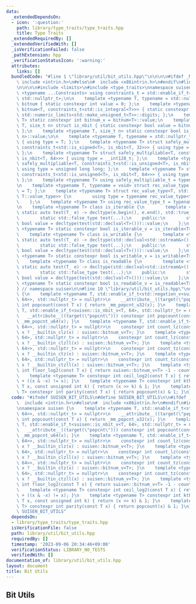 ```yaml
---
data:
  _extendedDependsOn:
  - icon: ':question:'
    path: library/type_traits/type_traits.hpp
    title: Type Traits
  _extendedRequiredBy: []
  _extendedVerifiedWith: []
  _isVerificationFailed: false
  _pathExtension: hpp
  _verificationStatusIcon: ':warning:'
  attributes:
    links: []
  bundledCode: "#line 1 \"library/util/bit_utils.hpp\"\n\n\n\n#ifdef _MSC_VER\n# \
    \ include <intrin.h>\n#else\n#  include <x86intrin.h>\n#endif\n#line 1 \"library/type_traits/type_traits.hpp\"\
    \n\n\n\n#include <limits>\n#include <type_traits>\nnamespace suisen {\n    template\
    \ <typename ...Constraints> using constraints_t = std::enable_if_t<std::conjunction_v<Constraints...>,\
    \ std::nullptr_t>;\n\n    template <typename T, typename = std::nullptr_t> struct\
    \ bitnum { static constexpr int value = 0; };\n    template <typename T> struct\
    \ bitnum<T, constraints_t<std::is_integral<T>>> { static constexpr int value =\
    \ std::numeric_limits<std::make_unsigned_t<T>>::digits; };\n    template <typename\
    \ T> static constexpr int bitnum_v = bitnum<T>::value;\n    template <typename\
    \ T, size_t n> struct is_nbit { static constexpr bool value = bitnum_v<T> == n;\
    \ };\n    template <typename T, size_t n> static constexpr bool is_nbit_v = is_nbit<T,\
    \ n>::value;\n\n    template <typename T, typename = std::nullptr_t> struct safely_multipliable\
    \ { using type = T; };\n    template <typename T> struct safely_multipliable<T,\
    \ constraints_t<std::is_signed<T>, is_nbit<T, 32>>> { using type = long long;\
    \ };\n    template <typename T> struct safely_multipliable<T, constraints_t<std::is_signed<T>,\
    \ is_nbit<T, 64>>> { using type = __int128_t; };\n    template <typename T> struct\
    \ safely_multipliable<T, constraints_t<std::is_unsigned<T>, is_nbit<T, 32>>> {\
    \ using type = unsigned long long; };\n    template <typename T> struct safely_multipliable<T,\
    \ constraints_t<std::is_unsigned<T>, is_nbit<T, 64>>> { using type = __uint128_t;\
    \ };\n    template <typename T> using safely_multipliable_t = typename safely_multipliable<T>::type;\n\
    \n    template <typename T, typename = void> struct rec_value_type { using type\
    \ = T; };\n    template <typename T> struct rec_value_type<T, std::void_t<typename\
    \ T::value_type>> {\n        using type = typename rec_value_type<typename T::value_type>::type;\n\
    \    };\n    template <typename T> using rec_value_type_t = typename rec_value_type<T>::type;\n\
    \n    template <typename T> class is_iterable {\n        template <typename T_>\
    \ static auto test(T_ e) -> decltype(e.begin(), e.end(), std::true_type{});\n\
    \        static std::false_type test(...);\n    public:\n        static constexpr\
    \ bool value = decltype(test(std::declval<T>()))::value;\n    };\n    template\
    \ <typename T> static constexpr bool is_iterable_v = is_iterable<T>::value;\n\
    \    template <typename T> class is_writable {\n        template <typename T_>\
    \ static auto test(T_ e) -> decltype(std::declval<std::ostream&>() << e, std::true_type{});\n\
    \        static std::false_type test(...);\n    public:\n        static constexpr\
    \ bool value = decltype(test(std::declval<T>()))::value;\n    };\n    template\
    \ <typename T> static constexpr bool is_writable_v = is_writable<T>::value;\n\
    \    template <typename T> class is_readable {\n        template <typename T_>\
    \ static auto test(T_ e) -> decltype(std::declval<std::istream&>() >> e, std::true_type{});\n\
    \        static std::false_type test(...);\n    public:\n        static constexpr\
    \ bool value = decltype(test(std::declval<T>()))::value;\n    };\n    template\
    \ <typename T> static constexpr bool is_readable_v = is_readable<T>::value;\n\
    } // namespace suisen\n\n#line 10 \"library/util/bit_utils.hpp\"\nnamespace suisen\
    \ {\n    template <typename T, std::enable_if_t<std::negation_v<suisen::is_nbit<T,\
    \ 64>>, std::nullptr_t> = nullptr>\n    __attribute__((target(\"popcnt\"))) constexpr\
    \ int popcount(const T x) { return _mm_popcnt_u32(x); }\n    template <typename\
    \ T, std::enable_if_t<suisen::is_nbit_v<T, 64>, std::nullptr_t> = nullptr>\n \
    \   __attribute__((target(\"popcnt\"))) constexpr int popcount(const T x) { return\
    \ _mm_popcnt_u64(x); }\n    template <typename T, std::enable_if_t<std::negation_v<suisen::is_nbit<T,\
    \ 64>>, std::nullptr_t> = nullptr>\n    constexpr int count_lz(const T x) { return\
    \ x ? __builtin_clz(x) : suisen::bitnum_v<T>; }\n    template <typename T, std::enable_if_t<suisen::is_nbit_v<T,\
    \ 64>, std::nullptr_t> = nullptr>\n    constexpr int count_lz(const T x) { return\
    \ x ? __builtin_clzll(x) : suisen::bitnum_v<T>; }\n    template <typename T, std::enable_if_t<std::negation_v<suisen::is_nbit<T,\
    \ 64>>, std::nullptr_t> = nullptr>\n    constexpr int count_tz(const T x) { return\
    \ x ? __builtin_ctz(x) : suisen::bitnum_v<T>; }\n    template <typename T, std::enable_if_t<suisen::is_nbit_v<T,\
    \ 64>, std::nullptr_t> = nullptr>\n    constexpr int count_tz(const T x) { return\
    \ x ? __builtin_ctzll(x) : suisen::bitnum_v<T>; }\n    template <typename T> constexpr\
    \ int floor_log2(const T x) { return suisen::bitnum_v<T> -1 - count_lz(x); }\n\
    \    template <typename T> constexpr int ceil_log2(const T x) { return floor_log2(x)\
    \ + ((x & -x) != x); }\n    template <typename T> constexpr int kth_bit(const\
    \ T x, const unsigned int k) { return (x >> k) & 1; }\n    template <typename\
    \ T> constexpr int parity(const T x) { return popcount(x) & 1; }\n}\n\n"
  code: "#ifndef SUISEN_BIT_UTILS\n#define SUISEN_BIT_UTILS\n\n#ifdef _MSC_VER\n#\
    \  include <intrin.h>\n#else\n#  include <x86intrin.h>\n#endif\n#include \"library/type_traits/type_traits.hpp\"\
    \nnamespace suisen {\n    template <typename T, std::enable_if_t<std::negation_v<suisen::is_nbit<T,\
    \ 64>>, std::nullptr_t> = nullptr>\n    __attribute__((target(\"popcnt\"))) constexpr\
    \ int popcount(const T x) { return _mm_popcnt_u32(x); }\n    template <typename\
    \ T, std::enable_if_t<suisen::is_nbit_v<T, 64>, std::nullptr_t> = nullptr>\n \
    \   __attribute__((target(\"popcnt\"))) constexpr int popcount(const T x) { return\
    \ _mm_popcnt_u64(x); }\n    template <typename T, std::enable_if_t<std::negation_v<suisen::is_nbit<T,\
    \ 64>>, std::nullptr_t> = nullptr>\n    constexpr int count_lz(const T x) { return\
    \ x ? __builtin_clz(x) : suisen::bitnum_v<T>; }\n    template <typename T, std::enable_if_t<suisen::is_nbit_v<T,\
    \ 64>, std::nullptr_t> = nullptr>\n    constexpr int count_lz(const T x) { return\
    \ x ? __builtin_clzll(x) : suisen::bitnum_v<T>; }\n    template <typename T, std::enable_if_t<std::negation_v<suisen::is_nbit<T,\
    \ 64>>, std::nullptr_t> = nullptr>\n    constexpr int count_tz(const T x) { return\
    \ x ? __builtin_ctz(x) : suisen::bitnum_v<T>; }\n    template <typename T, std::enable_if_t<suisen::is_nbit_v<T,\
    \ 64>, std::nullptr_t> = nullptr>\n    constexpr int count_tz(const T x) { return\
    \ x ? __builtin_ctzll(x) : suisen::bitnum_v<T>; }\n    template <typename T> constexpr\
    \ int floor_log2(const T x) { return suisen::bitnum_v<T> -1 - count_lz(x); }\n\
    \    template <typename T> constexpr int ceil_log2(const T x) { return floor_log2(x)\
    \ + ((x & -x) != x); }\n    template <typename T> constexpr int kth_bit(const\
    \ T x, const unsigned int k) { return (x >> k) & 1; }\n    template <typename\
    \ T> constexpr int parity(const T x) { return popcount(x) & 1; }\n}\n#endif //\
    \ SUISEN_BIT_UTILS"
  dependsOn:
  - library/type_traits/type_traits.hpp
  isVerificationFile: false
  path: library/util/bit_utils.hpp
  requiredBy: []
  timestamp: '2023-09-06 20:34:46+09:00'
  verificationStatus: LIBRARY_NO_TESTS
  verifiedWith: []
documentation_of: library/util/bit_utils.hpp
layout: document
title: Bit Utils
---
```

## Bit Utils